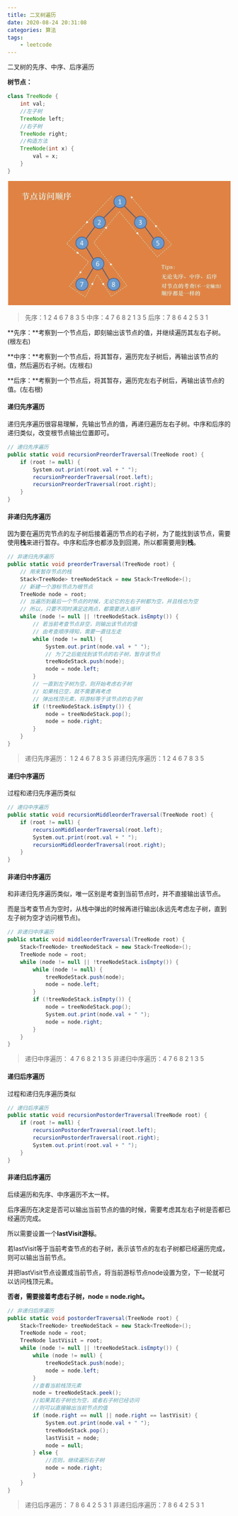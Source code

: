 ```yaml
---
title: 二叉树遍历
date: 2020-08-24 20:31:08
categories: 算法
tags: 
	- leetcode
---
```


二叉树的先序、中序、后序遍历

<!--more-->

**树节点：**

```java
class TreeNode {
    int val;
    //左子树
    TreeNode left;
    //右子树
    TreeNode right;
    //构造方法
    TreeNode(int x) {
        val = x;
    }
}
```

<img src='../img/treeNode.png'/>



> 先序：1 2 4 6 7 8 3 5
> 中序：4 7 6 8 2 1 3 5
> 后序：7 8 6 4 2 5 3 1

**先序：**考察到一个节点后，即刻输出该节点的值，并继续遍历其左右子树。(根左右)

**中序：**考察到一个节点后，将其暂存，遍历完左子树后，再输出该节点的值，然后遍历右子树。(左根右)

**后序：**考察到一个节点后，将其暂存，遍历完左右子树后，再输出该节点的值。(左右根)



#### 递归先序遍历

递归先序遍历很容易理解，先输出节点的值，再递归遍历左右子树。中序和后序的递归类似，改变根节点输出位置即可。

```csharp
// 递归先序遍历
public static void recursionPreorderTraversal(TreeNode root) {
    if (root != null) {
        System.out.print(root.val + " ");
        recursionPreorderTraversal(root.left);
        recursionPreorderTraversal(root.right);
    }
}
```

#### 非递归先序遍历

因为要在遍历完节点的左子树后接着遍历节点的右子树，为了能找到该节点，需要使用**栈**来进行暂存。中序和后序也都涉及到回溯，所以都需要用到**栈**。

```csharp
// 非递归先序遍历
public static void preorderTraversal(TreeNode root) {
    // 用来暂存节点的栈
    Stack<TreeNode> treeNodeStack = new Stack<TreeNode>();
    // 新建一个游标节点为根节点
    TreeNode node = root;
    // 当遍历到最后一个节点的时候，无论它的左右子树都为空，并且栈也为空
    // 所以，只要不同时满足这两点，都需要进入循环
    while (node != null || !treeNodeStack.isEmpty()) {
        // 若当前考查节点非空，则输出该节点的值
        // 由考查顺序得知，需要一直往左走
        while (node != null) {
            System.out.print(node.val + " ");
            // 为了之后能找到该节点的右子树，暂存该节点
            treeNodeStack.push(node);
            node = node.left;
        }
        // 一直到左子树为空，则开始考虑右子树
        // 如果栈已空，就不需要再考虑
        // 弹出栈顶元素，将游标等于该节点的右子树
        if (!treeNodeStack.isEmpty()) {
            node = treeNodeStack.pop();
            node = node.right;
        }
    }
}
```

> 递归先序遍历： 1 2 4 6 7 8 3 5
> 非递归先序遍历：1 2 4 6 7 8 3 5

#### 递归中序遍历

过程和递归先序遍历类似

```csharp
// 递归中序遍历
public static void recursionMiddleorderTraversal(TreeNode root) {
    if (root != null) {
        recursionMiddleorderTraversal(root.left);
        System.out.print(root.val + " ");
        recursionMiddleorderTraversal(root.right);
    }
}
```

#### 非递归中序遍历

和非递归先序遍历类似，唯一区别是考查到当前节点时，并不直接输出该节点。

而是当考查节点为空时，从栈中弹出的时候再进行输出(永远先考虑左子树，直到左子树为空才访问根节点)。

```csharp
// 非递归中序遍历
public static void middleorderTraversal(TreeNode root) {
    Stack<TreeNode> treeNodeStack = new Stack<TreeNode>();
    TreeNode node = root;
    while (node != null || !treeNodeStack.isEmpty()) {
        while (node != null) {
            treeNodeStack.push(node);
            node = node.left;
        }
        if (!treeNodeStack.isEmpty()) {
            node = treeNodeStack.pop();
            System.out.print(node.val + " ");
            node = node.right;
        }
    }
}
```

>递归中序遍历： 4 7 6 8 2 1 3 5
>非递归中序遍历：4 7 6 8 2 1 3 5

#### 递归后序遍历

过程和递归先序遍历类似

```csharp
// 递归后序遍历
public static void recursionPostorderTraversal(TreeNode root) {
    if (root != null) {
        recursionPostorderTraversal(root.left);
        recursionPostorderTraversal(root.right);
        System.out.print(root.val + " ");
    }
}
```

#### 非递归后序遍历

后续遍历和先序、中序遍历不太一样。

后序遍历在决定是否可以输出当前节点的值的时候，需要考虑其左右子树是否都已经遍历完成。

所以需要设置一个**lastVisit游标**。

若lastVisit等于当前考查节点的右子树，表示该节点的左右子树都已经遍历完成，则可以输出当前节点。

并把lastVisit节点设置成当前节点，将当前游标节点node设置为空，下一轮就可以访问栈顶元素。

**否者，需要接着考虑右子树，node = node.right。**

```csharp
// 非递归后序遍历
public static void postorderTraversal(TreeNode root) {
    Stack<TreeNode> treeNodeStack = new Stack<TreeNode>();
    TreeNode node = root;
    TreeNode lastVisit = root;
    while (node != null || !treeNodeStack.isEmpty()) {
        while (node != null) {
            treeNodeStack.push(node);
            node = node.left;
        }
        //查看当前栈顶元素
        node = treeNodeStack.peek();
        //如果其右子树也为空，或者右子树已经访问
        //则可以直接输出当前节点的值
        if (node.right == null || node.right == lastVisit) {
            System.out.print(node.val + " ");
            treeNodeStack.pop();
            lastVisit = node;
            node = null;
        } else {
            //否则，继续遍历右子树
            node = node.right;
        }
    }
}
```

>递归后序遍历： 7 8 6 4 2 5 3 1
>非递归后序遍历：7 8 6 4 2 5 3 1


